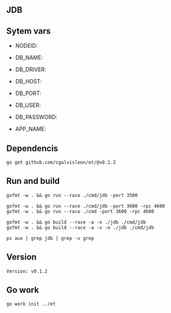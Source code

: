 ## JDB

## Sytem vars

- NODEID:

- DB_NAME:

- DB_DRIVER:

- DB_HOST:

- DB_PORT:

- DB_USER:

- DB_PASSWORD:

- APP_NAME:

## Dependencis

```
go get github.com/cgalvisleon/et/@v0.1.2
```

## Run and build

```
gofmt -w . && go run --race ./cmd/jdb -port 3500

gofmt -w . && go run --race ./cmd/jdb -port 3600 -rpc 4600
gofmt -w . && go run --race ./cmd -port 3600 -rpc 4600

gofmt -w . && go build --race -a -o ./jdb ./cmd/jdb
gofmt -w . && go build --race -a -v -o ./jdb ./cmd/jdb

ps aux | grep jdb | grep -v grep

```

## Version

```
Version: v0.1.2
```

## Go work

```
go work init ../et
```
